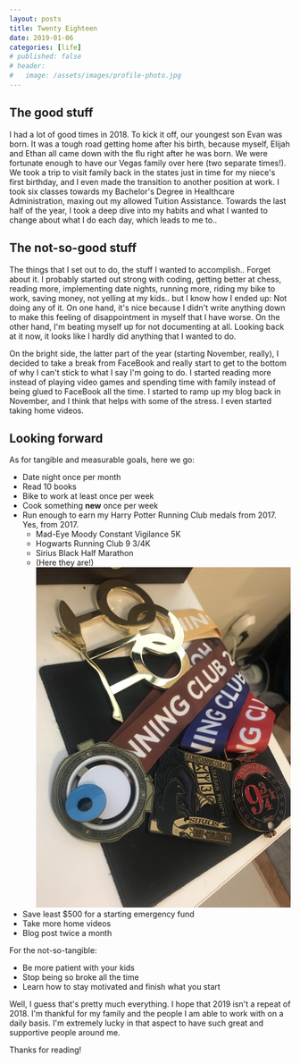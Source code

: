 ```yaml
---
layout: posts
title: Twenty Eighteen
date: 2019-01-06
categories: [life]
# published: false
# header:
#   image: /assets/images/profile-photo.jpg
---
```


## The good stuff

I had a lot of good times in 2018. To kick it off, our youngest son Evan was born. It was a tough road getting home after his birth, because myself, Elijah and Ethan all came down with the flu right after he was born. We were fortunate enough to have our Vegas family over here (two separate times!). We took a trip to visit family back in the states just in time for my niece's first birthday, and I even made the transition to another position at work. I took six classes towards my Bachelor's Degree in Healthcare Administration, maxing out my allowed Tuition Assistance. Towards the last half of the year, I took a deep dive into my habits and what I wanted to change about what I do each day, which leads to me to..

## The not-so-good stuff

The things that I set out to do, the stuff I wanted to accomplish.. Forget about it. I probably started out strong with coding, getting better at chess, reading more, implementing date nights, running more, riding my bike to work, saving money, not yelling at my kids.. but I know how I ended up: Not doing any of it. On one hand, it's nice because I didn't write anything down to make this feeling of disappointment in myself that I have worse. On the other hand, I'm beating myself up for not documenting at all. Looking back at it now, it looks like I hardly did anything that I wanted to do. 

On the bright side, the latter part of the year (starting November, really), I decided to take a break from FaceBook and really start to get to the bottom of why I can't stick to what I say I'm going to do. I started reading more instead of playing video games and spending time with family instead of being glued to FaceBook all the time. I started to ramp up my blog back in November, and I think that helps with some of the stress. I even started taking home videos. 

## Looking forward

As for tangible and measurable goals, here we go: 
- Date night once per month
- Read 10 books
- Bike to work at least once per week
- Cook something **new** once per week
- Run enough to earn my Harry Potter Running Club medals from 2017. Yes, from 2017. 
  - Mad-Eye Moody Constant Vigilance 5K
  - Hogwarts Running Club 9 3/4K
  - Sirius Black Half Marathon
  - (Here they are!)
  ![HRC Medals](/../assets/images/medals.jpg)
- Save least $500 for a starting emergency fund
- Take more home videos
- Blog post twice a month

For the not-so-tangible:
- Be more patient with your kids
- Stop being so broke all the time
- Learn how to stay motivated and finish what you start

Well, I guess that's pretty much everything. I hope that 2019 isn't a repeat of 2018. I'm thankful for my family and the people I am able to work with on a daily basis. I'm extremely lucky in that aspect to have such great and supportive people around me. 

Thanks for reading!